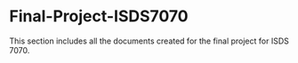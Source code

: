 # Final-Project-ISDS7070
This section includes all the documents created for the final project for ISDS 7070.
